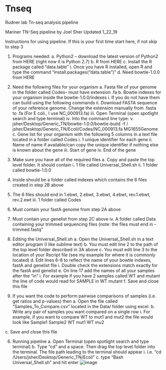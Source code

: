 # Tnseq
Rudner lab Tn-seq analysis pipeline

Mariner TN-Seq pipeline by Joel Sher
Updated 1_22_19

Instructions for using pipeline.  If this is your first time start here, if not skip to step 3

1.	Programs needed:
a.	Python2 – download the latest version of Python2 from HERE (right now it is Python 2.7)
b.	R from HERE 
c.	Install the R package called “data.table”
i.	Once you have R installed, open R and type the command “install.packages(“data.table”)” 
d.	Need bowtie-1.0.0 from HERE 

2.	Need the following files for your organism
a.	Fasta file of your genome in the folder called Codes– must have extension .fa
b.	Bowtie indexes for your organism inside the bowtie-1.0.0/indexes
i.	If you do not have them can build using the following commands
ii.	Download FASTA sequence of your reference genome. Change the extension manually from .fasta to .fa (For E coli., I use NC_000913.fa)
iii.	Open Terminal (open spotlight search and type terminal)
iv.	Into the command line type: 
v.	jsher/Desktop/Generic_TN/bowtie-1.0.0/bowtie-build -f / jsher/Desktop/Generic_TN/Ecoli/Codes/NC_000913.fa MG1655Genome
c.	Gene list for your organism with the following 5 columns in a text file located in a folder called Codes
i.	1 unique identifier for each gene
ii.	Name of name if available/can copy the unique identifier if nothing else is known about the gene
iii.	Start of gene
iv.	End of the gene


3.	Make sure you have all of the required files
a.	Copy and paste the top level folder.  It should contain
i.	1 file called Universal_Shell.sh
ii.	1 folder called bowtie-1.0.0
1.	Inside should be a folder called indexes which contains the 6 files created in step 2B above
2.	The 6 files should end in 1.ebwt, 2.ebwt, 3.ebwt, 4.ebwt, rev.1.ebwt, rev.2.ewt
iii.	1 folder called Codes
1.	Must contain your fastA genome from step 2A above
2.	Must contain your genelist from step 2C above
iv.	A folder called Data containing your trimmed sequencing files (note: the files must end in -trimmed.fastq”

4.	Editing the Universal_Shell.sh
a.	Open the Universal_Shell.sh in a text editor program (I like sublime text)
b.	You must edit line 2 to the path of the top level folder described in 3A above
c.	You must edit line 3 to the location of your Rscript file (see my example for where it is commonly located)
d.	Edit lines 6-8 to reflect the name of your bowtie indexes, fastA and genelist file
i.	Double check the extensions match exactly for the fastA and genelist
e.	On line 17 add the names of all your samples after the “in”
i.	For example if you have 2 samples called WT and mutant the line of code would read for SAMPLE in WT mutant
f.	Save and close this file

5.	If you want the code to perform pairwise comparisons of samples (i.e. get ratios and p-values) then
a.	Open the file called “Samples_To_Compare.csv” located in the Data/ folder using excel.
b.	Write any pair of samples you want compared on a single row
i.	For example, if you want to compare WT to mut1 and mut2 the file would look like
Sample1	Sample2
WT	mut1
WT	mu2




c.	Save and close this file

6.	Running pipeline
a.	Open Terminal (open spotlight search and type terminal) 
b.	Type “cd” and a space.  Then drag the top level folder into the terminal.  The file path leading to the terminal should appear
i.	i.e. “cd /Users/jsher/Desktop/Generic_TN/Ecoli”
c.	type “Bash Universal_Shell.sh” and hit enter
![image](https://user-images.githubusercontent.com/131305345/233192858-1b47b6ee-c67f-45d1-a0a4-cf5cbb493132.png)
